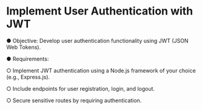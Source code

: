 #  Implement User Authentication with JWT
● Objective: Develop user authentication functionality using JWT (JSON Web
Tokens). 

● Requirements:

○ Implement JWT authentication using a Node.js framework of your
choice (e.g., Express.js).

○ Include endpoints for user registration, login, and logout.

○ Secure sensitive routes by requiring authentication.
